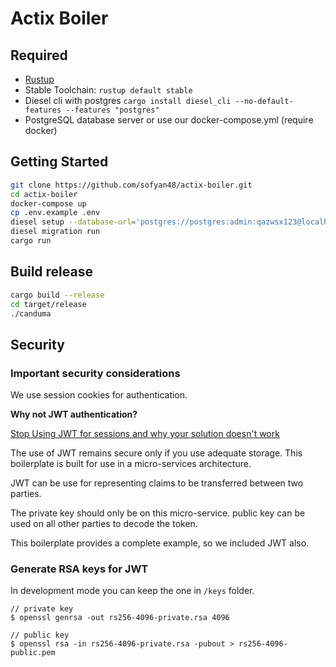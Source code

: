# Actix Boiler
## Required

- [Rustup](https://rustup.rs/)
- Stable Toolchain: `rustup default stable`
- Diesel cli with postgres `cargo install diesel_cli --no-default-features --features "postgres"`
- PostgreSQL database server or use our docker-compose.yml (require docker)

## Getting Started

```sh
git clone https://github.com/sofyan48/actix-boiler.git
cd actix-boiler
docker-compose up
cp .env.example .env
diesel setup --database-url='postgres://postgres:admin:qazwsx123@localhost/actix-boiler'
diesel migration run
cargo run
```

## Build release

```sh
cargo build --release
cd target/release
./canduma
```

## Security

### Important security considerations

We use session cookies for authentication.

**Why not JWT authentication?**

[Stop Using JWT for sessions and why your solution doesn't work](http://cryto.net/~joepie91/blog/2016/06/19/stop-using-jwt-for-sessions-part-2-why-your-solution-doesnt-work/)

The use of JWT remains secure only if you use adequate storage.
This boilerplate is built for use in a micro-services architecture.

JWT can be use for representing claims to be transferred between two parties.

The private key should only be on this micro-service.
public key can be used on all other parties to decode the token.

This boilerplate provides a complete example, so we included JWT also.

### Generate RSA keys for JWT

In development mode you can keep the one in `/keys` folder.

```shell script
// private key
$ openssl genrsa -out rs256-4096-private.rsa 4096

// public key
$ openssl rsa -in rs256-4096-private.rsa -pubout > rs256-4096-public.pem
```
